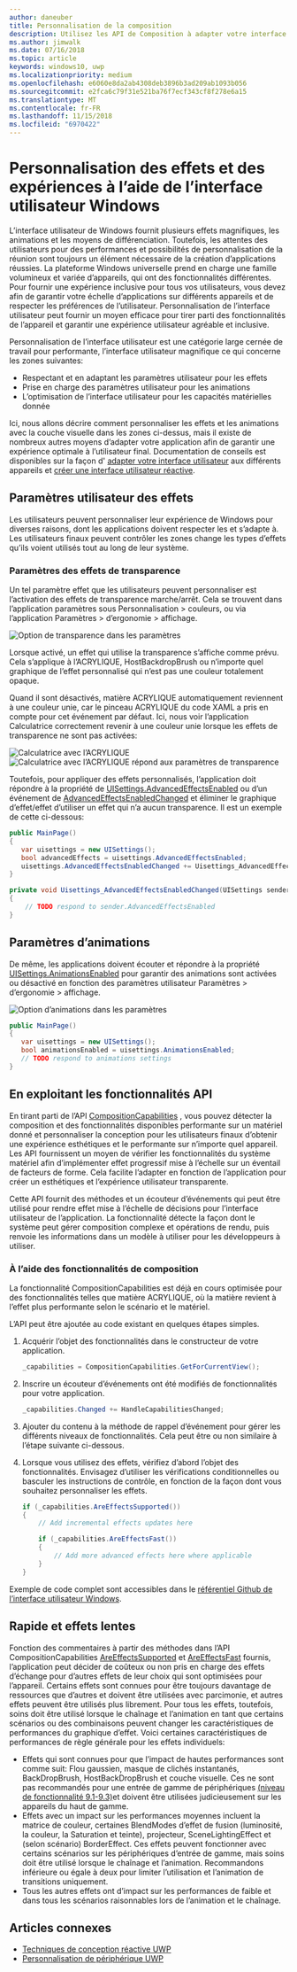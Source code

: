 ```yaml
---
author: daneuber
title: Personnalisation de la composition
description: Utilisez les API de Composition à adapter votre interface utilisateur, optimiser les performances et prendre en charge des paramètres utilisateur et les caractéristiques de l’appareil.
ms.author: jimwalk
ms.date: 07/16/2018
ms.topic: article
keywords: windows10, uwp
ms.localizationpriority: medium
ms.openlocfilehash: e6060e8da2ab4308deb3896b3ad209ab1093b056
ms.sourcegitcommit: e2fca6c79f31e521ba76f7ecf343cf8f278e6a15
ms.translationtype: MT
ms.contentlocale: fr-FR
ms.lasthandoff: 11/15/2018
ms.locfileid: "6970422"
---
```

# <a name="tailoring-effects--experiences-using-windows-ui"></a>Personnalisation des effets et des expériences à l’aide de l’interface utilisateur Windows

L’interface utilisateur de Windows fournit plusieurs effets magnifiques, les animations et les moyens de différenciation. Toutefois, les attentes des utilisateurs pour des performances et possibilités de personnalisation de la réunion sont toujours un élément nécessaire de la création d’applications réussies. La plateforme Windows universelle prend en charge une famille volumineux et variée d’appareils, qui ont des fonctionnalités différentes. Pour fournir une expérience inclusive pour tous vos utilisateurs, vous devez afin de garantir votre échelle d’applications sur différents appareils et de respecter les préférences de l’utilisateur. Personnalisation de l’interface utilisateur peut fournir un moyen efficace pour tirer parti des fonctionnalités de l’appareil et garantir une expérience utilisateur agréable et inclusive.

Personnalisation de l’interface utilisateur est une catégorie large cernée de travail pour performante, l’interface utilisateur magnifique ce qui concerne les zones suivantes:

- Respectant et en adaptant les paramètres utilisateur pour les effets
- Prise en charge des paramètres utilisateur pour les animations
- L’optimisation de l’interface utilisateur pour les capacités matérielles donnée

Ici, nous allons décrire comment personnaliser les effets et les animations avec la couche visuelle dans les zones ci-dessus, mais il existe de nombreux autres moyens d’adapter votre application afin de garantir une expérience optimale à l’utilisateur final. Documentation de conseils est disponibles sur la façon d' [adapter votre interface utilisateur](/design/layout/screen-sizes-and-breakpoints-for-responsive-design.md) aux différents appareils et [créer une interface utilisateur réactive](/design/layout/responsive-design.md).

## <a name="user-effects-settings"></a>Paramètres utilisateur des effets

Les utilisateurs peuvent personnaliser leur expérience de Windows pour diverses raisons, dont les applications doivent respecter les et s’adapte à. Les utilisateurs finaux peuvent contrôler les zones change les types d’effets qu’ils voient utilisés tout au long de leur système.

### <a name="transparency-effects-settings"></a>Paramètres des effets de transparence

Un tel paramètre effet que les utilisateurs peuvent personnaliser est l’activation des effets de transparence marche/arrêt. Cela se trouvent dans l’application paramètres sous Personnalisation > couleurs, ou via l’application Paramètres > d’ergonomie > affichage.

![Option de transparence dans les paramètres](images/tailoring-transparency-setting.png)

Lorsque activé, un effet qui utilise la transparence s’affiche comme prévu. Cela s’applique à l’ACRYLIQUE, HostBackdropBrush ou n’importe quel graphique de l’effet personnalisé qui n’est pas une couleur totalement opaque.

Quand il sont désactivés, matière ACRYLIQUE automatiquement reviennent à une couleur unie, car le pinceau ACRYLIQUE du code XAML a pris en compte pour cet événement par défaut. Ici, nous voir l’application Calculatrice correctement revenir à une couleur unie lorsque les effets de transparence ne sont pas activées:

![Calculatrice avec l’ACRYLIQUE](images/tailoring-acrylic.png)
![Calculatrice avec l’ACRYLIQUE répond aux paramètres de transparence](images/tailoring-acrylic-fallback.png)

Toutefois, pour appliquer des effets personnalisés, l’application doit répondre à la propriété de [UISettings.AdvancedEffectsEnabled](https://docs.microsoft.com/uwp/api/windows.ui.viewmanagement.uisettings.advancedeffectsenabledchanged) ou d’un événement de [AdvancedEffectsEnabledChanged](https://docs.microsoft.com/uwp/api/windows.ui.viewmanagement.uisettings.advancedeffectsenabledchanged) et éliminer le graphique d’effet/effet d’utiliser un effet qui n’a aucun transparence. Il est un exemple de cette ci-dessous:

```cs
public MainPage()
{
   var uisettings = new UISettings();
   bool advancedEffects = uisettings.AdvancedEffectsEnabled;
   uisettings.AdvancedEffectsEnabledChanged += Uisettings_AdvancedEffectsEnabledChanged;
}

private void Uisettings_AdvancedEffectsEnabledChanged(UISettings sender, object args)
{
    // TODO respond to sender.AdvancedEffectsEnabled
}
```

## <a name="animations-settings"></a>Paramètres d’animations

De même, les applications doivent écouter et répondre à la propriété [UISettings.AnimationsEnabled](https://docs.microsoft.com/uwp/api/windows.ui.viewmanagement.uisettings.animationsenabled) pour garantir des animations sont activées ou désactivé en fonction des paramètres utilisateur Paramètres > d’ergonomie > affichage.

![Option d’animations dans les paramètres](images/tailoring-animations-setting.png)

```cs
public MainPage()
{
   var uisettings = new UISettings();
   bool animationsEnabled = uisettings.AnimationsEnabled;
   // TODO respond to animations settings
}

```

## <a name="leveraging-the-capabilities-api"></a>En exploitant les fonctionnalités API

En tirant parti de l’API [CompositionCapabilities](/uwp/api/windows.ui.composition.compositioncapabilities) , vous pouvez détecter la composition et des fonctionnalités disponibles performante sur un matériel donné et personnaliser la conception pour les utilisateurs finaux d’obtenir une expérience esthétiques et le performante sur n’importe quel appareil. Les API fournissent un moyen de vérifier les fonctionnalités du système matériel afin d’implémenter effet progressif mise à l’échelle sur un éventail de facteurs de forme. Cela facilite l’adapter en fonction de l’application pour créer un esthétiques et l’expérience utilisateur transparente.

Cette API fournit des méthodes et un écouteur d’événements qui peut être utilisé pour rendre effet mise à l’échelle de décisions pour l’interface utilisateur de l’application. La fonctionnalité détecte la façon dont le système peut gérer composition complexe et opérations de rendu, puis renvoie les informations dans un modèle à utiliser pour les développeurs à utiliser.

### <a name="using-composition-capabilities"></a>À l’aide des fonctionnalités de composition

La fonctionnalité CompositionCapabilities est déjà en cours optimisée pour des fonctionnalités telles que matière ACRYLIQUE, où la matière revient à l’effet plus performante selon le scénario et le matériel.

L’API peut être ajoutée au code existant en quelques étapes simples.

1. Acquérir l’objet des fonctionnalités dans le constructeur de votre application.

    ```cs
    _capabilities = CompositionCapabilities.GetForCurrentView();
    ```

1. Inscrire un écouteur d’événements ont été modifiés de fonctionnalités pour votre application.

    ```cs
    _capabilities.Changed += HandleCapabilitiesChanged;
    ```

1. Ajouter du contenu à la méthode de rappel d’événement pour gérer les différents niveaux de fonctionnalités. Cela peut être ou non similaire à l’étape suivante ci-dessous.
1. Lorsque vous utilisez des effets, vérifiez d’abord l’objet des fonctionnalités. Envisagez d’utiliser les vérifications conditionnelles ou basculer les instructions de contrôle, en fonction de la façon dont vous souhaitez personnaliser les effets.

    ```cs
    if (_capabilities.AreEffectsSupported())
    {
        // Add incremental effects updates here

        if (_capabilities.AreEffectsFast())
        {
            // Add more advanced effects here where applicable
        }
    }
    ```

Exemple de code complet sont accessibles dans le [référentiel Github de l’interface utilisateur Windows](https://github.com/Microsoft/WindowsUIDevLabs/tree/master/SampleGallery/Samples/SDK%2015063/CompCapabilities).

## <a name="fast-vs-slow-effects"></a>Rapide et effets lentes

Fonction des commentaires à partir des méthodes dans l’API CompositionCapabilities [AreEffectsSupported](/uwp/api/windows.ui.composition.compositioncapabilities.areeffectssupported) et [AreEffectsFast](/uwp/api/windows.ui.composition.compositioncapabilities.areeffectsfast) fournis, l’application peut décider de coûteux ou non pris en charge des effets d’échange pour d’autres effets de leur choix qui sont optimisées pour l’appareil. Certains effets sont connues pour être toujours davantage de ressources que d’autres et doivent être utilisées avec parcimonie, et autres effets peuvent être utilisés plus librement. Pour tous les effets, toutefois, soins doit être utilisé lorsque le chaînage et l’animation en tant que certains scénarios ou des combinaisons peuvent changer les caractéristiques de performances du graphique d’effet. Voici certaines caractéristiques de performances de règle générale pour les effets individuels:

- Effets qui sont connues pour que l’impact de hautes performances sont comme suit: Flou gaussien, masque de clichés instantanés, BackDropBrush, HostBackDropBrush et couche visuelle. Ces ne sont pas recommandés pour une entrée de gamme de périphériques [(niveau de fonctionnalité 9.1-9.3)](https://msdn.microsoft.com/library/windows/desktop/ff476876(v=vs.85).aspx)et doivent être utilisées judicieusement sur les appareils du haut de gamme.
- Effets avec un impact sur les performances moyennes incluent la matrice de couleur, certaines BlendModes d’effet de fusion (luminosité, la couleur, la Saturation et teinte), projecteur, SceneLightingEffect et (selon scénario) BorderEffect. Ces effets peuvent fonctionner avec certains scénarios sur les périphériques d’entrée de gamme, mais soins doit être utilisé lorsque le chaînage et l’animation. Recommandons inférieure ou égale à deux pour limiter l’utilisation et l’animation de transitions uniquement.
- Tous les autres effets ont d’impact sur les performances de faible et dans tous les scénarios raisonnables lors de l’animation et le chaînage.

## <a name="related-articles"></a>Articles connexes

- [Techniques de conception réactive UWP](https://docs.microsoft.com/windows/uwp/design/layout/responsive-design)
- [Personnalisation de périphérique UWP](https://docs.microsoft.com/windows/uwp/design/layout/screen-sizes-and-breakpoints-for-responsive-design)
